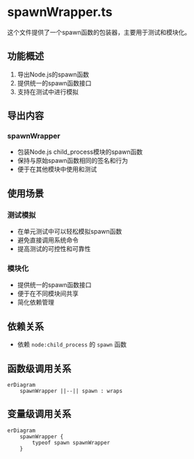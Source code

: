# spawnWrapper.ts

这个文件提供了一个spawn函数的包装器，主要用于测试和模块化。

## 功能概述

1. 导出Node.js的spawn函数
2. 提供统一的spawn函数接口
3. 支持在测试中进行模拟

## 导出内容

### spawnWrapper
- 包装Node.js child_process模块的spawn函数
- 保持与原始spawn函数相同的签名和行为
- 便于在其他模块中使用和测试

## 使用场景

### 测试模拟
- 在单元测试中可以轻松模拟spawn函数
- 避免直接调用系统命令
- 提高测试的可控性和可靠性

### 模块化
- 提供统一的spawn函数接口
- 便于在不同模块间共享
- 简化依赖管理

## 依赖关系

- 依赖 `node:child_process` 的 `spawn` 函数

## 函数级调用关系

```mermaid
erDiagram
    spawnWrapper ||--|| spawn : wraps
```

## 变量级调用关系

```mermaid
erDiagram
    spawnWrapper {
        typeof spawn spawnWrapper
    }
```